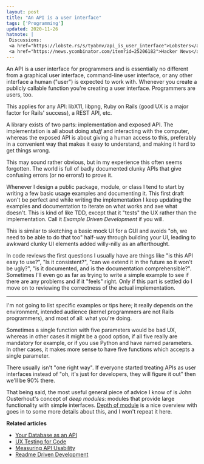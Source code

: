 ```yaml
---
layout: post
title: "An API is a user interface"
tags: ['Programming']
updated: 2020-11-26
hatnote: |
 Discussions:
 <a href="https://lobste.rs/s/tyabnv/api_is_user_interface">Lobsters</a>,
 <a href="https://news.ycombinator.com/item?id=25206182">Hacker News</a>
---
```


An API is a user interface for programmers and is essentially no different from
a graphical user interface, command-line user interface, or any other interface
a human ("user") is expected to work with. Whenever you create a publicly
callable function you're creating a user interface. Programmers are users, too.

This applies for any API: libX11, libpng, Ruby on Rails (good UX is a major
factor for Rails' success), a REST API, etc.

A library exists of two parts: implementation and exposed API. The
implementation is all about doing *stuff* and interacting with the computer,
whereas the exposed API is about giving a human access to this, preferably in a
convenient way that makes it easy to understand, and making it hard to get
things wrong.

This may sound rather obvious, but in my experience this often seems forgotten.
The world is full of badly documented clunky APIs that give confusing errors (or
no errors!) to prove it.

Whenever I design a public package, module, or class I tend to start by writing
a few basic usage examples and documenting it. This first draft won't be perfect
and while writing the implementation I keep updating the examples and
documentation to iterate on what works and axe what doesn't. This is kind of
like TDD, except that it "tests" the UX rather than the implementation. Call it
*Example Driven Development* if you will.

This is similar to sketching a basic mock UI for a GUI and avoids "oh, we need
to be able to do that too" half-way through building your UI, leading to awkward
clunky UI elements added willy-nilly as an afterthought.

In code reviews the first questions I usually have are things like "is this API
easy to use?", "Is it consistent?", "can we extend it in the future so it won't
be ugly?", "is it documented, and is the documentation comprehensible?".
Sometimes I'll even go as far as trying to write a simple example to see if
there are any problems and if it "feels" right. Only if this part is settled do
I move on to reviewing the correctness of the actual implementation.

---

I'm not going to list specific examples or tips here; it really depends on the
environment, intended audience (kernel programmers are not Rails programmers),
and most of all: what you're doing.

Sometimes a single function with five parameters would be bad UX, whereas in
other cases it might be a good option, if all five really are mandatory for
example, or if you use Python and have named parameters. In other cases, it
makes more sense to have five functions which accepts a single parameter.

There usually isn't "one right way". If everyone started treating APIs as user
interfaces instead of "oh, it's just for developers, they will figure it out"
then we'll be 90% there.

That being said, the most useful general piece of advice I know of is John
Ousterhout's concept of *deep modules*: modules that provide large functionality
with simple interfaces. [Depth of module][depth] is a nice overview with goes in
to some more details about this, and I won't repeat it here.

[depth]: https://nakabonne.dev/posts/depth-of-module/

<div class="postscript">
<strong>Related articles</strong>
<ul>
<li><a href="http://kevinmahoney.co.uk/articles/your-database-as-an-api/">Your Database as an API</a></li>
<li><a href="https://medium.com/@quikchange/ux-testing-for-code-e9ab157fb90f">UX Testing for Code</a></li>
<li><a href="https://www.drdobbs.com/windows/measuring-api-usability/184405654">Measuring API Usability</a></li>
<li><a href="https://tom.preston-werner.com/2010/08/23/readme-driven-development.html">Readme Driven Development</a></li>
</ul>
</div>
